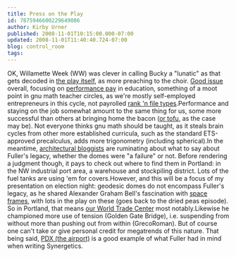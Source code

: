 ```yaml
---
title: Press on the Play
id: 7875946600229649086
author: Kirby Urner
published: 2008-11-01T10:15:00.000-07:00
updated: 2008-11-01T11:40:40.724-07:00
blog: control_room
tags: 
---
```


OK, Willamette Week (WW) was clever in calling Bucky a "lunatic" as that gets decoded in [the play itself](http://www.flickr.com/photos/17157315@N00/2946540828/in/set-72157608078146889/), as more preaching to the choir.  [Good issue](http://www.flickr.com/photos/17157315@N00/2989809221/) overall, focusing on [performance pay](http://www.flickr.com/photos/17157315@N00/2990662288/in/set-72157608546212090/) in education, something of a moot point in gnu math teacher circles, as we're mostly self-employed entrepreneurs in this cycle, not payrolled [rank 'n file types](http://worldgame.blogspot.com/2006/10/surfing-in-lower-east.html).Performance and staying on the job somewhat amount to the same thing for us, some more successful than others at bringing home the bacon ([or tofu](http://worldgame.blogspot.com/2005/01/happy-new-year.html), as the case may be).  Not everyone thinks gnu math should be taught, as it steals brain cycles from other more established curricula, such as the standard ETS-approved precalculus, adds more trigonometry (including spherical).In the meantime, [architectural bloggists](http://chatterbox.typepad.com/portlandarchitecture/2008/10/buckminster-fuller-fairy-godfather-of-portland-design.html) are ruminating about what to say about Fuller's legacy, whether the domes were "a failure" or not.  Before rendering a judgment though, it pays to check out where to find them in Portland:  in the NW industrial port area, a warehouse and stockpiling district.  Lots of the fuel tanks are using 'em for covers.However, and this will be a focus of my presentation on election night: geodesic domes do not encompass Fuller's legacy, as he shared Alexander Graham Bell's fascination with [space frames](http://www.grunch.net/synergetics/octet.html), with lots in the play on these (goes back to the dried peas episode).  So in Portland, that means [our World Trade Center](http://worldgame.blogspot.com/2006/02/octet-truss.html) most notably.Likewise he championed more use of tension (Golden Gate Bridge), i.e. suspending from without more than pushing out from within (GrecoRoman).  But of course one can't take or give personal credit for megatrends of this nature.  That being said, [PDX (the airport)](http://www.flickr.com/photos/17157315@N00/2984720685/) is a good example of what Fuller had in mind when writing Synergetics.